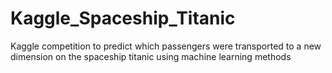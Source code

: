 # Kaggle_Spaceship_Titanic
 Kaggle competition to predict which passengers were transported to a new dimension on the spaceship titanic using machine learning methods
